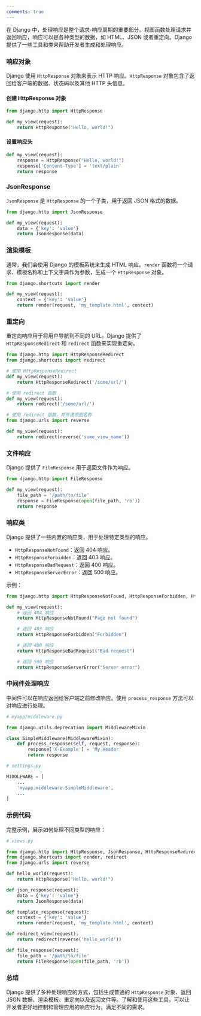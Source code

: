 ```yaml
---
comments: true
---
```


在 Django 中，处理响应是整个请求-响应周期的重要部分。视图函数处理请求并返回响应，响应可以是各种类型的数据，如 HTML、JSON 或者重定向。Django 提供了一些工具和类来帮助开发者生成和处理响应。

### 响应对象

Django 使用 `HttpResponse` 对象来表示 HTTP 响应。`HttpResponse` 对象包含了返回给客户端的数据、状态码以及其他 HTTP 头信息。

#### 创建 HttpResponse 对象

```python
from django.http import HttpResponse

def my_view(request):
    return HttpResponse("Hello, world!")
```

#### 设置响应头

```python
def my_view(request):
    response = HttpResponse("Hello, world!")
    response['Content-Type'] = 'text/plain'
    return response
```

### JsonResponse

`JsonResponse` 是 `HttpResponse` 的一个子类，用于返回 JSON 格式的数据。

```python
from django.http import JsonResponse

def my_view(request):
    data = {'key': 'value'}
    return JsonResponse(data)
```

### 渲染模板

通常，我们会使用 Django 的模板系统来生成 HTML 响应。`render` 函数将一个请求、模板名称和上下文字典作为参数，生成一个 `HttpResponse` 对象。

```python
from django.shortcuts import render

def my_view(request):
    context = {'key': 'value'}
    return render(request, 'my_template.html', context)
```

### 重定向

重定向响应用于将用户导航到不同的 URL。Django 提供了 `HttpResponseRedirect` 和 `redirect` 函数来实现重定向。

```python
from django.http import HttpResponseRedirect
from django.shortcuts import redirect

# 使用 HttpResponseRedirect
def my_view(request):
    return HttpResponseRedirect('/some/url/')

# 使用 redirect 函数
def my_view(request):
    return redirect('/some/url/')

# 使用 redirect 函数，并传递视图名称
from django.urls import reverse

def my_view(request):
    return redirect(reverse('some_view_name'))
```

### 文件响应

Django 提供了 `FileResponse` 用于返回文件作为响应。

```python
from django.http import FileResponse

def my_view(request):
    file_path = '/path/to/file'
    response = FileResponse(open(file_path, 'rb'))
    return response
```

### 响应类

Django 提供了一些内置的响应类，用于处理特定类型的响应。

- `HttpResponseNotFound`：返回 404 响应。
- `HttpResponseForbidden`：返回 403 响应。
- `HttpResponseBadRequest`：返回 400 响应。
- `HttpResponseServerError`：返回 500 响应。

示例：

```python
from django.http import HttpResponseNotFound, HttpResponseForbidden, HttpResponseBadRequest, HttpResponseServerError

def my_view(request):
    # 返回 404 响应
    return HttpResponseNotFound("Page not found")

    # 返回 403 响应
    return HttpResponseForbidden("Forbidden")

    # 返回 400 响应
    return HttpResponseBadRequest("Bad request")

    # 返回 500 响应
    return HttpResponseServerError("Server error")
```

### 中间件处理响应

中间件可以在响应返回给客户端之前修改响应。使用 `process_response` 方法可以对响应进行处理。

```python
# myapp/middleware.py

from django.utils.deprecation import MiddlewareMixin

class SimpleMiddleware(MiddlewareMixin):
    def process_response(self, request, response):
        response['X-Example'] = 'My Header'
        return response

# settings.py

MIDDLEWARE = [
    ...
    'myapp.middleware.SimpleMiddleware',
    ...
]
```

### 示例代码

完整示例，展示如何处理不同类型的响应：

```python
# views.py

from django.http import HttpResponse, JsonResponse, HttpResponseRedirect, FileResponse
from django.shortcuts import render, redirect
from django.urls import reverse

def hello_world(request):
    return HttpResponse("Hello, world!")

def json_response(request):
    data = {'key': 'value'}
    return JsonResponse(data)

def template_response(request):
    context = {'key': 'value'}
    return render(request, 'my_template.html', context)

def redirect_view(request):
    return redirect(reverse('hello_world'))

def file_response(request):
    file_path = '/path/to/file'
    return FileResponse(open(file_path, 'rb'))
```

### 总结

Django 提供了多种处理响应的方式，包括生成普通的 `HttpResponse` 对象、返回 JSON 数据、渲染模板、重定向以及返回文件等。了解和使用这些工具，可以让开发者更好地控制和管理应用的响应行为，满足不同的需求。